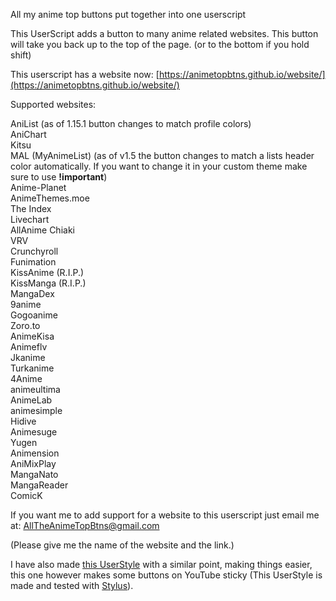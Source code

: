 All my anime top buttons put together into one userscript

This UserScript adds a button to many anime related websites. This button will take you back up to the top of the page. (or to the bottom if you hold shift)

This userscript has a website now: [https://animetopbtns.github.io/website/](https://animetopbtns.github.io/website/)

Supported websites:

AniList (as of 1.15.1 button changes to match profile colors)  
AniChart  
Kitsu  
MAL (MyAnimeList) (as of v1.5 the button changes to match a lists header color automatically. If you want to change it in your custom theme make sure to use **!important**)  
Anime-Planet  
AnimeThemes.moe  
The Index  
Livechart  
AllAnime
Chiaki  
VRV  
Crunchyroll  
Funimation  
KissAnime (R.I.P.)  
KissManga (R.I.P.)  
MangaDex  
9anime  
Gogoanime  
Zoro.to  
AnimeKisa  
Animeflv  
Jkanime  
Turkanime  
4Anime  
animeultima  
AnimeLab  
animesimple  
Hidive  
Animesuge  
Yugen  
Animension  
AniMixPlay  
MangaNato  
MangaReader  
ComicK  

If you want me to add support for a website to this userscript just email me at: [AllTheAnimeTopBtns@gmail.com](mailto:AllTheAnimeTopBtns@gmail.com?subject=Request%20to%20add%20a%20website%20to%20userscript&body=Please%20give%20me%20the%20name%20of%20the%20website%20and%20the%20link.)

(Please give me the name of the website and the link.)

I have also made [this UserStyle](https://userstyles.world/style/10017/youtube-sticky-show-less-button) with a similar point, making things easier, this one however makes some buttons on YouTube sticky (This UserStyle is made and tested with [Stylus](https://add0n.com/stylus.html)).
